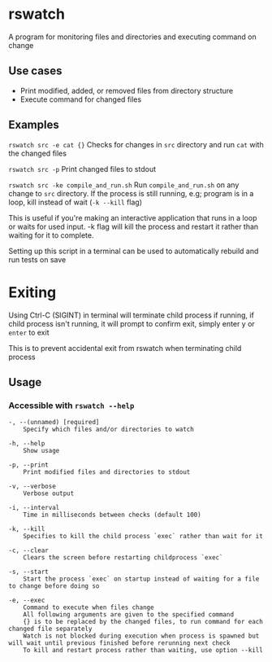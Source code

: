 # rswatch
A program for monitoring files and directories and executing command on change

## Use cases
* Print modified, added, or removed files from directory structure
* Execute command for changed files


## Examples

`rswatch src -e cat {}` Checks for changes in `src` directory and run `cat` with the changed files

`rswatch src -p` Print changed files to stdout

`rswatch src -ke compile_and_run.sh` Run `compile_and_run.sh` on any change to `src` directory. If the process is still running, e.g; program is in a loop, kill instead of wait (`-k --kill` flag)

This is useful if you're making an interactive application that runs in a loop or waits for used input. -k flag will kill the process and restart it rather than waiting for it to complete.

Setting up this script in a terminal can be used to automatically rebuild and run tests on save


# Exiting
Using Ctrl-C (SIGINT) in terminal will terminate child process if running, if child process isn't running, it will prompt to confirm exit, simply enter y or `enter` to exit

This is to prevent accidental exit from rswatch when terminating child process

## Usage
### Accessible with `rswatch --help`

    -, --(unnamed) [required]
        Specify which files and/or directories to watch

    -h, --help 
        Show usage

    -p, --print 
        Print modified files and directories to stdout

    -v, --verbose 
        Verbose output

    -i, --interval 
        Time in milliseconds between checks (default 100)

    -k, --kill 
        Specifies to kill the child process `exec` rather than wait for it

    -c, --clear 
        Clears the screen before restarting childprocess `exec`

    -s, --start 
        Start the process `exec` on startup instead of waiting for a file to change before doing so

    -e, --exec 
        Command to execute when files change
        All following arguments are given to the specified command
        {} is to be replaced by the changed files, to run command for each changed file separately
        Watch is not blocked during execution when process is spawned but will wait until previous finished before rerunning next check
        To kill and restart process rather than waiting, use option --kill
